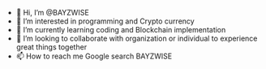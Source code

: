 - 👋 Hi, I’m @BAYZWISE
- 👀 I’m interested in programming and Crypto currency
- 🌱 I’m currently learning coding and Blockchain implementation
- 💞️ I’m looking to collaborate with organization or individual to experience great things together
- 📫 How to reach me Google search BAYZWISE

<!---
BAYZWISE/BAYZWISE is a ✨ special ✨ repository because its `README.md` (this file) appears on your GitHub profile.
You can click the Preview link to take a look at your changes.
--->
